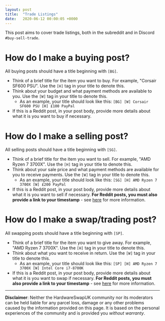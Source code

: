 ```yaml
---
layout: post
title:  "Trade Listings"
date:   2020-06-12 00:00:05 +0000
---
```


This post aims to cover trade listings, both in the subreddit and in Discord `#buy-sell-trade`.

# How do I make a buying post?

All buying posts should have a title beginning with `[BG]`.

- Think of a brief title for the item you want to buy. For example, "Corsair SF600 PSU". Use the `[H]` tag in your title to denote this.
- Think about your budget and what payment methods are available to you. Use the `[W]` tag in your title to denote this.
    - As an example, your title should look like this: `[BG] [W] Corsair SF600 PSU [H] £100 PayPal`
- If this is a Reddit post, in your post body, provide more details about what it is you want to buy if necessary.

# How do I make a selling post?

All selling posts should have a title beginning with `[SG]`.

- Think of a brief title for the item you want to sell. For example, "AMD Ryzen 7 3700X". Use the `[H]` tag in your title to denote this.
- Think about your sale price and what payment methods are available for you to receive payments. Use the `[W]` tag in your title to denote this.
    - As an example, your title should look like this: `[SG] [H] AMD Ryzen 7 3700X [W] £200 PayPal`
- If this is a Reddit post, in your post body, provide more details about what it is you want to sell if necessary. **For Reddit posts, you must also provide a link to your timestamp** - see [here](https://faq.hardwareswap.uk/posts/timestamps/) for more information.

# How do I make a swap/trading post?

All swapping posts should have a title beginning with `[SP]`.

- Think of a brief title for the item you want to give away. For example, "AMD Ryzen 7 3700X". Use the `[H]` tag in your title to denote this.
- Think about what you want to receive in return. Use the `[W]` tag in your title to denote this.
    - As an example, your title should look like this: `[SP] [H] AMD Ryzen 7 3700X [W] Intel Core i7-8700K`
- If this is a Reddit post, in your post body, provide more details about what it is you want to swap if necessary. **For Reddit posts, you must also provide a link to your timestamp** - see [here](https://faq.hardwareswap.uk/posts/timestamps/) for more information.

---

**Disclaimer**: Neither the HardwareSwapUK community nor its moderators can be held liable for any parcel loss, damage or any other problems caused by the information provided on this page. It is based on the personal experiences of the community and is provided you _without warranty_.
